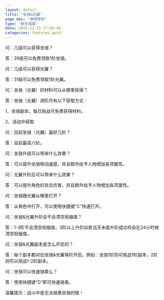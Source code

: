 ```yaml
---
layout: detail
title: "坐骑&光翼"
page_des: "游戏特色"
type: "新手指南"
date: 2015-12-15 17:03:44
categories: features guid
---
```



<p>问：几级可以获得坐骑？</p>
<p>答：26级可以免费领取1阶坐骑。</p>
<p>问：几级可以获得光翼？</p>
<p>答：31级可以免费领取1阶光翼。</p>
<p>问：坐骑（光翼）的材料可以从哪里获得？</p>
<p>答：坐骑（光翼）进阶丹有以下获取方式：</p>
<p>1、坐骑副本，每日挑战可免费获得材料。</p>
<p>2、活动中获取</p>
<p>问：目前坐骑（光翼）最好几阶？</p>
<p>答：目前最高六阶。</p>
<p>问：坐骑升级可以带来什么效果？</p>
<p>答：可以提升坐骑移动速度，并且额外给予人物增加各项属性。</p>
<p>问：光翼升阶后可以带来什么效果？</p>
<p>答：可以提升角色的攻击伤害，并且额外给予人物增加各项属性。</p>
<p>问：坐骑跟光翼从哪里打开？</p>
<p>答：从角色中打开，可以使用快捷键“C”快速打开。</p>
<p>问：坐骑&光翼升阶会不会清空祝福值？</p>
<p>答：1-3阶不会清空祝福值，3阶以上升阶如若当天未能升阶成功将会在24小时候清空祝福值。</p>
<p>问：坐骑&光翼副本是怎么开启的？</p>
<p>答：每个副本都对应坐骑&光翼等阶开启，例如：坐骑1阶则可挑战1阶副本，2阶则可以挑战1-2阶副本。</p>
<p>问：坐骑可以快速骑乘么？</p>
<p>答：使用快捷键“D”即可快速骑乘。</p>
<p>温馨提示：战斗中是无法骑乘坐骑的哦！</p>